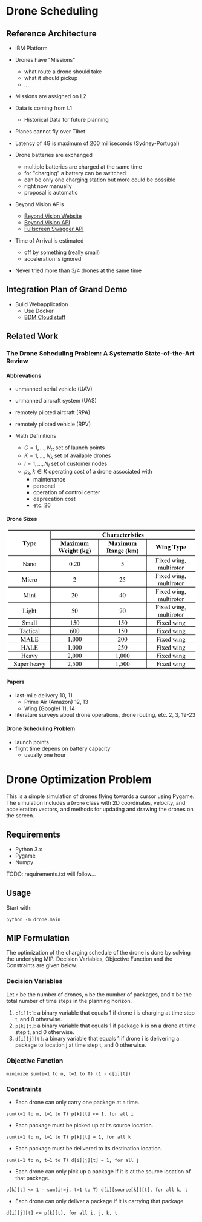 # Drone Scheduling

## Reference Architecture

 - IBM Platform
 - Drones have "Missions"
   - what route a drone should take
   - what it should pickup
   - ...
 - Missions are assigned on L2
 - Data is coming from L1
    - Historical Data for future planning

 - Planes cannot fly over Tibet

 - Latency of 4G is maximum of 200 milliseconds (Sydney-Portugal)

 - Drone batteries are exchanged
    - multiple batteries are charged at the same time
    - for "charging" a battery can be switched
    - can be only one charging station but more could be possible
    - right now manually
    - proposal is automatic
 - Beyond Vision APIs
    - [Beyond Vision Website](https://beyond-vision.pt/)
    - [Beyond Vision API](https://docs.beyond-vision.pt/bexstream/APIs.html)
    - [Fullscreen Swagger API](https://bexstream-preprod.beyond-vision.pt/swagger/)

 - Time of Arrival is estimated
    - off by something (really small)
    - acceleration is ignored
 - Never tried more than 3/4 drones at the same time

## Integration Plan of Grand Demo

 - Build Webapplication
    - Use Docker
    - [BDM Cloud stuff](https://www.ibm.com/docs/en/dmeu/2.0?topic=model-developing-business-data)

## Related Work

### The Drone Scheduling Problem: A Systematic State-of-the-Art Review

#### Abbrevations
 - unmanned aerial vehicle (UAV)
 - unmanned aircraft system (UAS)
 - remotely piloted aircraft (RPA)
 - remotely piloted vehicle (RPV)


 - Math Definitions
    - $C={1,...,N_C}$ set of launch points
    - $K={1,...,N_k}$ set of available drones
    - $I={1,...,N_I}$ set of customer nodes
    - $p_k,k\in K$ operating cost of a drone associated with
        - maintenance
        - personel
        - operation of control center
        - deprecation cost
        - etc. 26

#### Drone Sizes

![drone size overview](images/drone-sizes.png)

#### Papers
 - last-mile delivery 10, 11
    - Prime Air (Amazon) 12, 13
    - Wing (Google) 11, 14
 - literature surveys about drone operations, drone routing, etc. 2, 3, 19-23

#### Drone Scheduling Problem

 - launch points
 - flight time depens on battery capacity
    - usually one hour

# Drone Optimization Problem

This is a simple simulation of drones flying towards a cursor using Pygame.
The simulation includes a `Drone` class with 2D coordinates, velocity, and acceleration vectors, and methods for updating and drawing the drones on the screen.

## Requirements

 - Python 3.x
 - Pygame
 - Numpy

TODO: requirements.txt will follow...

## Usage

Start with:

```
python -m drone.main
```

## MIP Formulation

The optimization of the charging schedule of the drone is done by solving the underlying MIP.
Decision Variables, Objective Function and the Constraints are given below.

### Decision Variables

Let `n` be the number of drones, `m` be the number of packages, and `T` be the total number of time steps in the planning horizon.

1. `c[i][t]`: a binary variable that equals 1 if drone i is charging at time step t, and 0 otherwise.
2. `p[k][t]`: a binary variable that equals 1 if package k is on a drone at time step t, and 0 otherwise.
3. `d[i][j][t]`: a binary variable that equals 1 if drone i is delivering a package to location j at time step t, and 0 otherwise.

### Objective Function

```
minimize sum(i=1 to n, t=1 to T) (1 - c[i][t])
```

### Constraints

 - Each drone can only carry one package at a time.

```
sum(k=1 to m, t=1 to T) p[k][t] <= 1, for all i
```

 - Each package must be picked up at its source location.

```
sum(i=1 to n, t=1 to T) p[k][t] = 1, for all k
```

 - Each package must be delivered to its destination location.

```
sum(i=1 to n, t=1 to T) d[i][j][t] = 1, for all j
```

 - Each drone can only pick up a package if it is at the source location of that package.
```
p[k][t] <= 1 - sum(i!=j, t=1 to T) d[i][source[k]][t], for all k, t
```

 - Each drone can only deliver a package if it is carrying that package.

```
d[i][j][t] <= p[k][t], for all i, j, k, t
```
